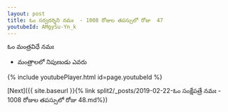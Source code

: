 ```yaml
---
layout: post
title: ఓం సర్వదర్శిని నమః  - 1008 రోజుల తపస్సులో రోజు  47
youtubeId: AMgySu-Yn_k
---
```

 
 
 ఓం మంత్రవిధే నమః  
 
 -  మంత్రాలలో నిపుణుడు ఎవరు 
 
  
 
  
 
 
 
 
 
 


{% include youtubePlayer.html id=page.youtubeId %}
 
[Next]({{ site.baseurl }}{% link  split2/_posts/2019-02-22-ఓం సంక్షేపత్రే నమః  - 1008 రోజుల తపస్సులో రోజు  48.md%})
 
